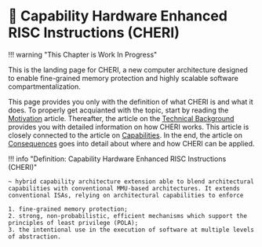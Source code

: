 # :cherries: Capability Hardware Enhanced RISC Instructions (CHERI)

!!! warning "This Chapter is Work In Progress"

This is the landing page for CHERI, a new computer architecture designed to enable fine-grained memory protection and highly scalable software compartmentalization.

This page provides you only with the definition of what CHERI is and what it does. To properly get acquianted with the topic, start by reading the [Motivation](./motivation.md) article. Thereafter, the article on the [Technical Background](./technical_background.md) provides you with detailed information on how CHERI works. This article is closely connected to the article on [Capabilities](./capabilities.md). In the end, the article on [Consequences](./consequences.md) goes into detail about where and how CHERI can be applied.

!!! info "Definition: Capability Hardware Enhanced RISC Instructions (CHERI)"

    ~ hybrid capability architecture extension able to blend architectural capabilities with conventional MMU-based architectures. It extends conventional ISAs, relying on architectural capabilities to enforce

    1. fine-grained memory protection;
    2. strong, non-probabilistic, efficient mechanisms which support the principles of least privilege (POLA);
    3. the intentional use in the execution of software at multiple levels of abstraction.
